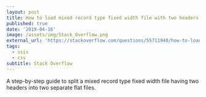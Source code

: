 ```yaml
---
layout: post
title: How to load mixed record type fixed width file with two headers into two separate files?
published: true
date: '2019-04-16'
image: /assets/img/Stack_Overflow.png
external_url: 'https://stackoverflow.com/questions/55711940/how-to-load-mixed-record-type-fixed-width-file-and-also-file-contain-two-header/55714348#55714348'
tags:
  - ssis
  - csv
subtitle: Stack Overflow
---
```

A step-by-step guide to split a mixed record type fixed width file having two headers into two separate flat files.
